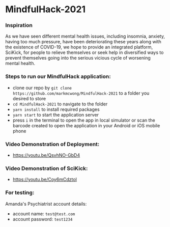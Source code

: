 # MindfulHack-2021

### Inspiration

As we have seen different mental health issues, including insomnia, anxiety, having too much pressure, have been deteriorating these years along with the existence of COVID-19, we hope to provide an integrated platform, SciKick, for people to relieve themselves or seek help in diversified ways to prevent themselves going into the serious vicious cycle of worsening mental health.

### Steps to run our MindfulHack application:
- clone our repo by `git clone https://github.com/markmcwong/MindfulHack-2021` to a folder you desired to store
- `cd MindfulHack-2021` to navigate to the folder
- `yarn install` to install required packages
- `yarn start` to start the application server
- press `i` in the terminal to open the app in local simulator or scan the barcode created to open the application in your Android or iOS mobile phone

### Video Demonstration of Deployment:
- https://youtu.be/QsvhNO-GbD4

### Video Demonstration of SciKick:
- https://youtu.be/Coy6mCdztoI

### For testing:

Amanda's Psychiatrist account details:

- account name: `test@test.com`
- account password: `test1234`
